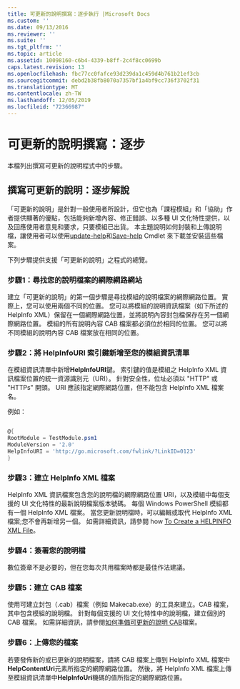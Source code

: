 ```yaml
---
title: 可更新的說明撰寫：逐步執行 |Microsoft Docs
ms.custom: ''
ms.date: 09/13/2016
ms.reviewer: ''
ms.suite: ''
ms.tgt_pltfrm: ''
ms.topic: article
ms.assetid: 10098160-c6b4-4339-b8ff-2c4f8cc0699b
caps.latest.revision: 13
ms.openlocfilehash: fbc77cc0fafce93d239da1c459d4b761b21ef3cb
ms.sourcegitcommit: debd2b38fb8070a7357bf1a4bf9cc736f3702f31
ms.translationtype: MT
ms.contentlocale: zh-TW
ms.lasthandoff: 12/05/2019
ms.locfileid: "72366987"
---
```

# <a name="updatable-help-authoring-step-by-step"></a>可更新的說明撰寫：逐步

本檔列出撰寫可更新的說明程式中的步驟。

## <a name="authoring-updatable-help-step-by-step"></a>撰寫可更新的說明：逐步解說

「可更新的說明」是針對一般使用者所設計，但它也為「課程模組」和「協助」作者提供顯著的優點，包括能夠新增內容、修正錯誤、以多種 UI 文化特性提供，以及回應使用者意見和要求，只要模組已出貨。 本主題說明如何封裝和上傳說明檔，讓使用者可以使用[update-help](/powershell/module/Microsoft.PowerShell.Core/Update-Help)和[Save-help](/powershell/module/Microsoft.PowerShell.Core/Save-Help) Cmdlet 來下載並安裝這些檔案。

下列步驟提供支援「可更新的說明」之程式的總覽。

### <a name="step-1-find-an-internet-site-for-your-help-files"></a>步驟1：尋找您的說明檔案的網際網路網站

建立「可更新的說明」的第一個步驟是尋找模組的說明檔案的網際網路位置。 實際上，您可以使用兩個不同的位置。 您可以將模組的說明資訊檔案（如下所述的 HelpInfo XML）保留在一個網際網路位置，並將說明內容封包檔保存在另一個網際網路位置。 模組的所有說明內容 CAB 檔案都必須位於相同的位置。 您可以將不同模組的說明內容 CAB 檔案放在相同的位置。

### <a name="step-2-add-a-helpinfouri-key-to-your-module-manifest"></a>步驟2：將 HelpInfoURI 索引鍵新增至您的模組資訊清單

在模組資訊清單中新增**HelpInfoURI**鍵。 索引鍵的值是模組之 HelpInfo XML 資訊檔案位置的統一資源識別元（URI）。 針對安全性，位址必須以 "HTTP" 或 "HTTPs" 開頭。 URI 應該指定網際網路位置，但不能包含 HelpInfo XML 檔案名。

例如：

```powershell

@{
RootModule = TestModule.psm1
ModuleVersion = '2.0'
HelpInfoURI = 'http://go.microsoft.com/fwlink/?LinkID=0123'
}
```

### <a name="step-3-create-a-helpinfo-xml-file"></a>步驟3：建立 HelpInfo XML 檔案

HelpInfo XML 資訊檔案包含您的說明檔的網際網路位置 URI，以及模組中每個支援的 UI 文化特性的最新說明檔案版本號碼。 每個 Windows PowerShell 模組都有一個 HelpInfo XML 檔案。 當您更新說明檔時，可以編輯或取代 HelpInfo XML 檔案;您不會再新增另一個。 如需詳細資訊，請參閱 how [To Create a HELPINFO XML File](./how-to-create-a-helpinfo-xml-file.md)。

### <a name="step-4-sign-your-help-files"></a>步驟4：簽署您的說明檔

數位簽章不是必要的，但在您每次共用檔案時都是最佳作法建議。

### <a name="step-5-create-cab-files"></a>步驟5：建立 CAB 檔案

使用可建立封包（.cab）檔案（例如 Makecab.exe）的工具來建立。CAB 檔案，其中包含模組的說明檔。 針對每個支援的 UI 文化特性中的說明檔，建立個別的 CAB 檔案。 如需詳細資訊，請參閱[如何準備可更新的說明 CAB](./how-to-prepare-updatable-help-cab-files.md)檔案。

### <a name="step-6-upload-your-files"></a>步驟6：上傳您的檔案

若要發佈新的或已更新的說明檔案，請將 CAB 檔案上傳到 HelpInfo XML 檔案中**HelpContentUri**元素所指定的網際網路位置。 然後，將 HelpInfo XML 檔案上傳至模組資訊清單中**HelpInfoUri**機碼的值所指定的網際網路位置。
